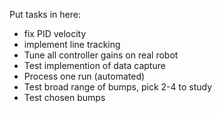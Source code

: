 Put tasks in here:
 - fix PID velocity
 - implement line tracking
 - Tune all controller gains on real robot
 - Test implemention of data capture
 - Process one run (automated)
 - Test broad range of bumps, pick 2-4 to study
 - Test chosen bumps
